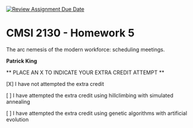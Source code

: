 [![Review Assignment Due Date](https://classroom.github.com/assets/deadline-readme-button-24ddc0f5d75046c5622901739e7c5dd533143b0c8e959d652212380cedb1ea36.svg)](https://classroom.github.com/a/wCcPS_t9)
# CMSI 2130 - Homework 5
The arc nemesis of the modern workforce: scheduling meetings.

**Patrick King**

** PLACE AN X TO INDICATE YOUR EXTRA CREDIT ATTEMPT **

[X] I have not attempted the extra credit

[ ] I have attempted the extra credit using hillclimbing with simulated annealing

[ ] I have attempted the extra credit using genetic algorithms with artificial evolution
